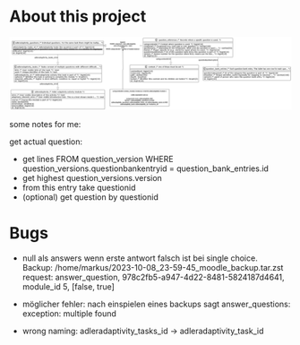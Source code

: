 # About this project

![database diagram](db_diagram.png)

some notes for me:

get actual question: 
- get lines FROM question_version WHERE question_versions.questionbankentryid = question_bank_entries.id
- get highest question_versions.version
- from this entry take questionid
- (optional) get question by questionid


# Bugs
- null als answers wenn erste antwort falsch ist bei single choice. \
Backup: /home/markus/2023-10-08_23-59-45_moodle_backup.tar.zst \
request: answer_question, 978c2fb5-a947-4d22-8481-5824187d4641, module_id 5, [false, true]

- möglicher fehler: nach einspielen eines backups sagt answer_questions: exception: multiple found
  
- wrong naming: adleradaptivity_tasks_id -> adleradaptivity_task_id 